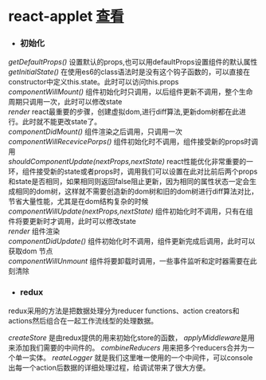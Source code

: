 # react-applet   [查看](https://www.jianshu.com/p/324fd1c124ad)

* ### 初始化
*getDefaultProps()*  设置默认的props,也可以用defaultProps设置组件的默认属性  
*getInitialState()*  在使用es6的class语法时是没有这个钩子函数的，可以直接在constructor中定义this.state。此时可以访问this.props  
*componentWillMount()* 组件初始化时只调用，以后组件更新不调用，整个生命周期只调用一次，此时可以修改state   
*render* react最重要的步骤，创建虚拟dom,进行diff算法,更新dom树都在此进行。此时就不能更改state了。  
*componentDidMount()* 组件渲染之后调用，只调用一次   
*componentWillRecevicePorps()* 组件初始化时不调用，组件接受新的props时调用   
*shouldComponentUpdate(nextProps,nextState)* react性能优化非常重要的一环，组件接受新的state或者props时，调用我们可以设置在此对比前后两个props和state是否相同，如果相同则返回false阻止更新，因为相同的属性状态一定会生成相同的dom树，这样就不需要创造新的dom树和旧的dom树进行diff算法对比，节省大量性能，尤其是在dom结构复杂的时候  
*componentWillUpdate(nextProps,nextState)* 组件初始化时不调用，只有在组件将要更新时才调用，此时可以修改state  
*render* 组件渲染  
*componentDidUpdate()* 组件初始化时不调用，组件更新完成后调用，此时可以获取dom 节点   
*componentWillUnmount* 组件将要卸载时调用，一些事件监听和定时器需要在此刻清除   
* ### redux
redux采用的方法是把数据处理分为reducer functions、action creators和actions然后组合在一起工作流线型的处理数据。

*createStore* 是由redux提供的用来初始化store的函数， 
*applyMiddleware*是用来添加我们需要的中间件的。
*combineReducers* 用来把多个reducers合并为一个单一实体。
*reateLogger* 就是我们这里唯一使用的一个中间件，可以console出每一个action后数据的详细处理过程，给调试带来了很大方便。
